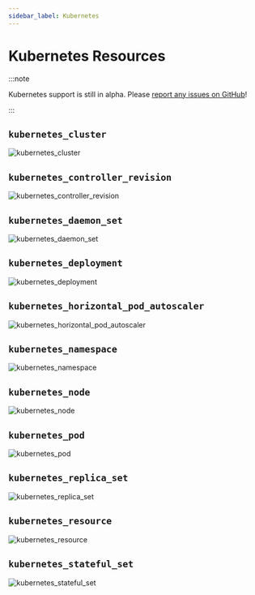 ```yaml
---
sidebar_label: Kubernetes
---
```


# Kubernetes Resources

:::note

Kubernetes support is still in alpha. Please [report any issues on GitHub](https://github.com/someengineering/resoto/issues/new?assignees=&labels=bug&template=bug.yml)!

:::

## `kubernetes_cluster`

![kubernetes_cluster](./img/kubernetes/kubernetes_cluster.svg)

## `kubernetes_controller_revision`

![kubernetes_controller_revision](./img/kubernetes/kubernetes_controller_revision.svg)

## `kubernetes_daemon_set`

![kubernetes_daemon_set](./img/kubernetes/kubernetes_daemon_set.svg)

## `kubernetes_deployment`

![kubernetes_deployment](./img/kubernetes/kubernetes_deployment.svg)

## `kubernetes_horizontal_pod_autoscaler`

![kubernetes_horizontal_pod_autoscaler](./img/kubernetes/kubernetes_horizontal_pod_autoscaler.svg)

## `kubernetes_namespace`

![kubernetes_namespace](./img/kubernetes/kubernetes_namespace.svg)

## `kubernetes_node`

![kubernetes_node](./img/kubernetes/kubernetes_node.svg)

## `kubernetes_pod`

![kubernetes_pod](./img/kubernetes/kubernetes_pod.svg)

## `kubernetes_replica_set`

![kubernetes_replica_set](./img/kubernetes/kubernetes_replica_set.svg)

## `kubernetes_resource`

![kubernetes_resource](./img/kubernetes/kubernetes_resource.svg)

## `kubernetes_stateful_set`

![kubernetes_stateful_set](./img/kubernetes/kubernetes_stateful_set.svg)
